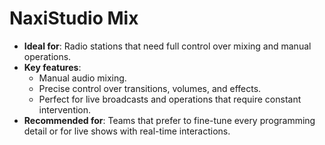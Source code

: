 # NaxiStudio Mix
- **Ideal for**: Radio stations that need full control over mixing and manual operations.
- **Key features**:
  - Manual audio mixing.
  - Precise control over transitions, volumes, and effects.
  - Perfect for live broadcasts and operations that require constant intervention.
- **Recommended for**: Teams that prefer to fine-tune every programming detail or for live shows with real-time interactions.